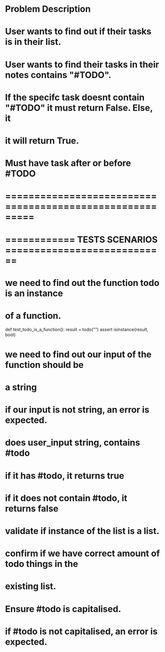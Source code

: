 # Problem Description

# User wants to find out if their tasks is in their list.

# User wants to find their tasks in their notes contains "#TODO".

# If the specifc task doesnt contain "#TODO" it must return False. Else, it
# it will return True.

# Must have task after or before #TODO

# =========================================================
# ============ TESTS SCENARIOS ============================

# we need to find out the function todo is an instance
# of a function.

def test_todo_is_a_function():
    result = todo("")
    assert isinstance(result, bool)

# we need to find out our input of the function should be
# a string

# if our input is not string, an error is expected.

# does user_input string, contains #todo

# if it has #todo, it returns true

# if it does not contain #todo, it returns false

# validate if instance of the list is a list.

# confirm if we have correct amount of todo things in the
# existing list.

# Ensure #todo is capitalised.
# if #todo is not capitalised, an error is expected.